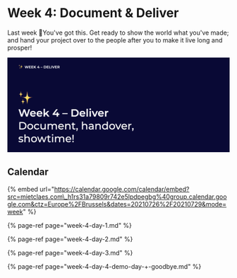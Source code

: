 # Week 4: Document & Deliver

Last week 🙈You've got this. Get ready to show the world what you've made; and hand your project over to the people after you to make it live long and prosper!

![Document - Deliver - Showtime](../../.gitbook/assets/screenshot-2021-07-12-at-06.58.11.png)

## Calendar

{% embed url="https://calendar.google.com/calendar/embed?src=mietclaes.com\_h1rs31a79809r742e5lpdpegbg%40group.calendar.google.com&ctz=Europe%2FBrussels&dates=20210726%2F20210729&mode=week" %}

{% page-ref page="week-4-day-1.md" %}

{% page-ref page="week-4-day-2.md" %}

{% page-ref page="week-4-day-3.md" %}

{% page-ref page="week-4-day-4-demo-day-+-goodbye.md" %}

